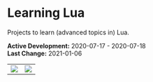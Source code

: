 # Learning Lua
Projects to learn (advanced topics in) Lua.

**Active Development:** 2020-07-17 - 2020-07-18 <br>
**Last Change:** 2021-01-06<br>

| | |
| :---: | :---: |
| ![](/Screenshots/.png) | ![](/Screenshots/.png) |
 